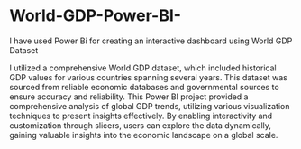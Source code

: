 # World-GDP-Power-BI-
I have used Power Bi for creating an interactive dashboard using World GDP Dataset

I utilized a comprehensive World GDP dataset, which included historical GDP values for various countries spanning several years. This dataset was sourced from reliable economic databases and governmental sources to ensure accuracy and reliability. This Power BI project provided a comprehensive analysis of global GDP trends, utilizing various visualization techniques to present insights effectively. By enabling interactivity and customization through slicers, users can explore the data dynamically, gaining valuable insights into the economic landscape on a global scale.
